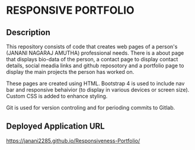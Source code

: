 # RESPONSIVE PORTFOLIO

## Description 

This repository consists of code that creates web pages of a person's (JANANI NAGARAJ AMUTHA) professional needs. There is a about page that displays bio-data of the person, a contact page to display contact details, social meadia links and github reposotory and a portfolio page to display the main projects the person has worked on.

These pages are created using HTML. Bootstrap 4 is used to include nav bar and responsive behaivior (to display in various devices or screen size). Custom CSS is added to enhance styling.

Git is used for version controling and for perioding commits to Gitlab.

## Deployed Application URL

https://janani2285.github.io/Responsiveness-Portfolio/